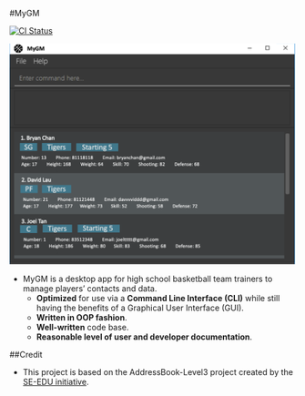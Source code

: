#MyGM

[![CI Status](https://github.com/AY2122S2-CS2103-F09-1/tp/workflows/Java%20CI/badge.svg)](https://github.com/AY2122S2-CS2103-F09-1/tp/actions)

![Ui](docs/images/Ui.png)

* MyGM is a desktop app for high school basketball team trainers to manage players’ contacts and data.
  * **Optimized** for use via a **Command Line Interface (CLI)** while still having the benefits of a Graphical User Interface (GUI).
  * **Written in OOP fashion**. 
  * **Well-written** code base.
  * **Reasonable level of user and developer documentation**.

##Credit

* This project is based on the AddressBook-Level3 project created by the [SE-EDU initiative](https://se-education.org).
